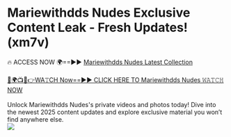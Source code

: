 # Mariewithdds Nudes Exclusive Content Leak - Fresh Updates! (xm7v)

🔥 ACCESS NOW 🌍==►► <a href="https://tinyurl.com/yc657z5k" rel="nofollow">Mariewithdds Nudes Latest Collection</a>
<br><br>
[🔴🌍📺📱👉WA𝚃CH Now==►► CLICK HERE TO Mariewithdds Nudes 𝚆𝙰𝚃𝙲𝙷 NOW](https://tinyurl.com/yc657z5k)
<br><br>
Unlock Mariewithdds Nudes's private videos and photos today! Dive into the newest 2025 content updates and explore exclusive material you won’t find anywhere else.
<br>
<a href="https://tinyurl.com/yc657z5k" rel="nofollow" data-target="animated-image.originalLink"><img src="https://camo.githubusercontent.com/8a4f000d20f83aca3bf7ec5f350d767afa0574a8a352519fd8cfa583a6f93a33/68747470733a2f2f692e696d6775722e636f6d2f644a486b345a712e676966" data-canonical-src="https://i.imgur.com/dJHk4Zq.gif" style="max-width: 100%; display: inline-block;" data-target="animated-image.originalImage"></a>
<br>
